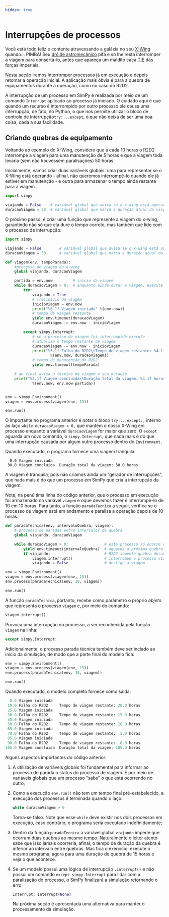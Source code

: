 ```yaml
---
hidden: true
---
```


# Interrupções de processos

Você está todo feliz e contente atravessando a galáxia no seu [X-Wing](https://en.wikipedia.org/wiki/X-wing_fighter) quando... PIMBA! Seu [dróide astromecânico](https://pt.wikipedia.org/wiki/R2-D2) pifa e só lhe resta interromper a viagem para consertá-lo, antes que apareça um maldito caça [TIE](https://en.wikipedia.org/wiki/TIE_fighter) das forças imperiais.

Nesta seção iremos interromper processos já em execução e depois retomar a operação inicial. A aplicação mais óbvia é para a quebra de equipamentos durante a operação, como no caso do R2D2.

A interrupção de um processo em SimPy é realizada por meio de um comando `Interrupt` aplicado ao processo já iniciado. O cuidado aqui é que quando um recurso é interrompido por outro processo ele causa uma interrupção, de fato, no Python, o que nos permite utilizar o bloco de controle de interrupção`try:...except`, o que não deixa de ser uma boa coisa, dada a sua facilidade.

## Criando quebras de equipamento

Voltando ao exemplo do X-Wing, considere que a cada 10 horas o R2D2 interrompe a viagem para uma manutenção de 5 horas e que a viagem toda levaria (sem não houvessem paralisações) 50 horas.

Inicialmente, vamos criar duas variáveis globais: uma para representar se o X-Wing está operando - afinal, não queremos interrompê-lo quando ele já estiver em manutenção - e outra para armazenar o tempo ainda restante para a viagem.

```python
import simpy

viajando = False    # variável global que avisa se o x-wing está operando
duracaoViagem = 30  # variável global que marca a duração atual da viagem
```

O próximo passo, é criar uma função que represente a viagem do x-wing, garantindo não só que ela dure o tempo correto, mas também que lide com o processo de interrupção:

```python
import simpy

viajando = False        # variável global que avisa se o x-wing está operando
duracaoViagem = 30      # variável global que marca a duração atual da viagem

def viagem(env, tempoParada):
    #processo de viagem do x-wing
    global viajando, duracaoViagem

    partida = env.now         # início da viagem
    while duracaoViagem > 0:  # enquanto ainda durar a viagem, execute:
        try:
            viajando = True
            # (re)inicio da viagem
            inicioViagem = env.now 
            print("%5.1f Viagem iniciada" %(env.now))
            # tempo de viagem restante
            yield env.timeout(duracaoViagem) 
            duracaoViagem -= env.now - inicioViagem

        except simpy.Interrupt:
            # se o processo de viagem foi interrompido execute
            # atualiza o tempo restante de viagem
            duracaoViagem -= env.now - inicioViagem 
            print("%5.1f Falha do R2D2\tTempo de viagem restante: %4.1f horas" 
                    %(env.now, duracaoViagem))
            # tempo de manutenção do R2D2
            yield env.timeout(tempoParada) 

    # ao final avisa o término da viagem e sua duração
    print("%5.1f Viagem concluida\tDuração total da viagem: %4.1f horas" 
            %(env.now, env.now-partida))


env = simpy.Environment()
viagem = env.process(viagem(env, 15))

env.run()
```

O importante no programa anterior é notar o bloco `try:...except:,` interno ao laço `while duracaoViagem > 0,` que mantém o nosso X-Wing em processo enquanto a variável `duracaoViagem` for maior que zero. O `except` aguarda um novo comando, o `simpy.Interrupt`, que nada mais é do que uma interrupção causada por algum outro processo dentro do `Environment.`

Quando executado, o programa fornece uma viagem tranquila:

```
  0.0 Viagem iniciada
 30.0 Viagem concluida  Duração total da viagem: 30.0 horas
```

A viagem é tranquila, pois não criamos ainda um "gerador de interrupções", que nada mais é do que um processo em SimPy que cria a interrupção da viagem.

Note, na penúltima linha do código anterior, que o processo em execução foi armazenado na variável `viagem` e oque devemos fazer é interrompê-lo de 10 em 10 horas. Para tanto, a função `paradaTecnica` a seguir, verifica se o processo de viagem está em andamento e paralisa a operação depois de 10 horas:

```python
def paradaTecnica(env, intervaloQuebra, viagem):
    # processo de paradas entre intervalos de quebra
    global viajando, duracaoViagem

    while duracaoViagem > 0:                # este processo só ocorre durante a viagem
        yield env.timeout(intervaloQuebra)  # aguarda a próxima quebra do R2D2
        if viajando:                        # R2D2 somente quebra durante a viagem
            viagem.interrupt()              # interrompe o processo viagem
            viajando = False                # desliga a viagem 

env = simpy.Environment()
viagem = env.process(viagem(env, 15))
env.process(paradaTecnica(env, 10, viagem))

env.run()
```

A função `paradaTecnica,`portanto, recebe como parâmetro o próprio _objeto_ que representa o processo `viagem` e, por meio do comando:

```python
viagem.interrupt()
```

Provoca uma interrupção no processo, a ser reconhecida pela função `viagem` na linha:

```python
except simpy.Interrupt:
```

Adicionalmente, o processo parada técnica também deve ser inciado ao início da simulação, de modo que a parte final do modelo fica:

```python
env = simpy.Environment()
viagem = env.process(viagem(env, 15))
env.process(paradaTecnica(env, 10, viagem))

env.run()
```

Quando executado, o modelo completo fornece como saída:

```python
  0.0 Viagem iniciada
 10.0 Falha do R2D2     Tempo de viagem restante: 20.0 horas
 25.0 Viagem iniciada
 30.0 Falha do R2D2     Tempo de viagem restante: 15.0 horas
 45.0 Viagem iniciada
 50.0 Falha do R2D2     Tempo de viagem restante: 10.0 horas
 65.0 Viagem iniciada
 70.0 Falha do R2D2     Tempo de viagem restante:  5.0 horas
 85.0 Viagem iniciada
 90.0 Falha do R2D2     Tempo de viagem restante:  0.0 horas
105.0 Viagem concluida  Duração total da viagem: 105.0 horas
```

Alguns aspectos importantes do código anterior:

1. A utilização de variáveis globais foi fundamental para informar ao processo de parada o status do processo de viagem. É por meio de variáveis globais que um processo "sabe" o que está ocorrendo no outro;
2.  Como a execução `env.run()` não tem um tempo final pré-estabelecido, a execução dos processos é terminada quando o laço:

    ```python
    while duracaoViagem > 0
    ```

    Torna-se falso. Note que esse `while` deve existir nos dois processos em execução, caso contrário, o programa seria executado indefinidamente;
3. Dentro da função `paradaTecnica` a variável global `viajando` impede que ocorram duas quebras ao mesmo tempo. Naturalmente o leitor atento sabe que isso jamais ocorreria, afinal, o tempo de duração da quebra é inferior ao intervalo entre quebras. Mas fica o exercício: execute o mesmo programa, agora para uma duração de quebra de 15 horas e veja o que acontece.
4.  Se um modelo possui uma lógica de interrupção `.interrupt()` e não possui um comando `except simpy.Interrupt` para lidar com a paralização do processo, o SimPy finalizará a simulação retornando o erro:

    ```python
    Interrupt: Interrupt(None)
    ```

    Na próxima seção é apresentada uma alternativa para manter o processamento da simulação.

